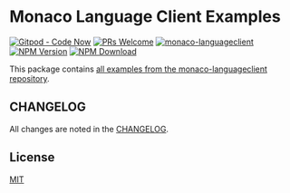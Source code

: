 # Monaco Language Client Examples

[![Gitpod - Code Now](https://img.shields.io/badge/Gitpod-code%20now-blue.svg?longCache=true)](https://gitpod.io#https://github.com/TypeFox/monaco-languageclient)
[![PRs Welcome](https://img.shields.io/badge/PRs-welcome-brightgreen.svg?longCache=true)](https://github.com/TypeFox/monaco-languageclient/labels/help%20wanted)
[![monaco-languageclient](https://github.com/TypeFox/monaco-languageclient/actions/workflows/actions.yml/badge.svg)](https://github.com/TypeFox/monaco-languageclient/actions/workflows/actions.yml)
[![NPM Version](https://img.shields.io/npm/v/monaco-languageclient-examples.svg)](https://www.npmjs.com/package/monaco-languageclient-examples)
[![NPM Download](https://img.shields.io/npm/dt/monaco-languageclient-examples.svg)](https://www.npmjs.com/package/monaco-languageclient-examples)

This package contains [all examples from the monaco-languageclient repository](https://github.com/TypeFox/monaco-languageclient/blob/main/README.md#examples).

## CHANGELOG

All changes are noted in the [CHANGELOG](https://github.com/TypeFox/monaco-languageclient/blob/main/packages/examples/CHANGELOG.md).

## License

[MIT](https://github.com/TypeFox/monaco-languageclient/blob/main/packages/examples/License.txt)
